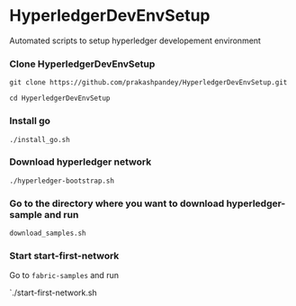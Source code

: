 # HyperledgerDevEnvSetup

Automated scripts to setup hyperledger developement environment 

### Clone HyperledgerDevEnvSetup

`git clone https://github.com/prakashpandey/HyperledgerDevEnvSetup.git`

`cd HyperledgerDevEnvSetup`

### Install go

`./install_go.sh`

### Download hyperledger network

`./hyperledger-bootstrap.sh`

### Go to the directory where you want to download hyperledger-sample and run 

`download_samples.sh`

### Start start-first-network

Go to `fabric-samples` and run

`./start-first-network.sh
